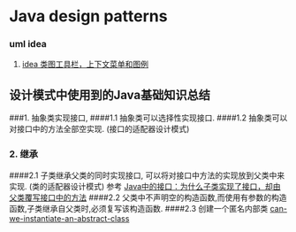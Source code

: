 # Java design patterns
### uml idea
1. [idea 类图工具栏，上下文菜单和图例](https://www.jetbrains.com/help/idea/class-diagram.html?section=macOS)


## 设计模式中使用到的Java基础知识总结
###1. 抽象类实现接口,
####1.1 抽象类可以选择性实现接口.
####1.2 抽象类可以对接口中的方法全部空实现. (接口的适配器设计模式)

### 2. 继承
####2.1 子类继承父类的同时实现接口, 可以将对接口中方法的实现放到父类中来实现. (类的适配器设计模式)
参考 [Java中的接口：为什么子类实现了接口，却由父类覆写接口中的方法](https://www.zhihu.com/question/60167293)
####2.2 父类中不声明空的构造函数,而使用有参数的构造函数,子类继承自父类时,必须复写该构造函数.
####2.3 创建一个匿名内部类
[can-we-instantiate-an-abstract-class](https://stackoverflow.com/questions/13670991/can-we-instantiate-an-abstract-class)


